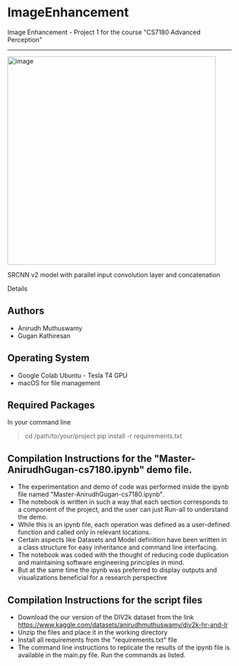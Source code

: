 # ImageEnhancement

Image Enhancement - Project 1
for the course "CS7180 Advanced Perception"

---------------------------------------------

<img width="468" alt="image" align="middle" src="https://github.com/anirudh-muthuswamy/Image_Enhancement/assets/126427302/7809e391-6e76-4c8f-80ec-3e990c5fcd86">

SRCNN v2 model with parallel input convolution layer and concatenation


Details

## Authors
- Anirudh Muthuswamy
- Gugan Kathiresan

## Operating System
- Google Colab Ubuntu - Tesla T4 GPU
- macOS for file management

## Required Packages
In your command line
> cd /path/to/your/project
> pip install -r requirements.txt

## Compilation Instructions for the "Master-AnirudhGugan-cs7180.ipynb" demo file.
- The experimentation and demo of code was performed inside the ipynb file named "Master-AnirudhGugan-cs7180.ipynb".
- The notebook is written in such a way that each section corresponds to a component of the project, and the user can just Run-all to understand the demo.
- While this is an ipynb file, each operation was defined as a user-defined function and called only in relevant locations.
- Certain aspects like Datasets and Model definition have been written in a class structure for easy inheritance and command line interfacing.
- The notebook was coded with the thought of reducing code duplication and maintaining software engineering principles in mind.
- But at the same time the ipynb was preferred to display outputs and visualizations beneficial for a research perspective

## Compilation Instructions for the script files
- Download the our version of the DIV2k dataset from the link https://www.kaggle.com/datasets/anirudhmuthuswamy/div2k-hr-and-lr
- Unzip the files and place it in the working directory
- Install all requirements from the "requirements.txt" file
- The command line instructions to replicate the results of the ipynb file is available in the main.py file. Run the commands as listed. 

